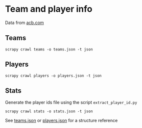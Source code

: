 # Team and player info
Data from [acb.com](http://www.acb.com)

## Teams

```
scrapy crawl teams -o teams.json -t json
```

## Players

```
scrapy crawl players -o players.json -t json
```

## Stats
Generate the player ids file using the script `extract_player_id.py`

```
scrapy crawl stats -o stats.json -t json
```

See [teams.json](teams.json) or [players.json](players.json) for a structure reference 